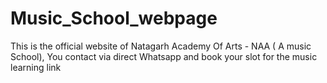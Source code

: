 # Music_School_webpage
This is the official website of Natagarh Academy Of Arts - NAA ( A music School), You contact via direct Whatsapp and book your slot for the music learning link 
